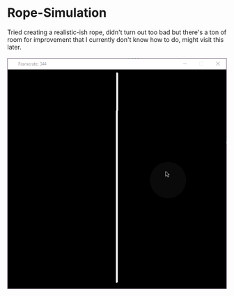 # Rope-Simulation
Tried creating a realistic-ish rope, didn't turn out too bad but there's a ton of room for improvement that I currently don't know how to do, might visit this later.
<br>
<br>
<img src="https://github.com/hamolicious/Rope-Simulation/blob/master/demo.gif?raw=true">
